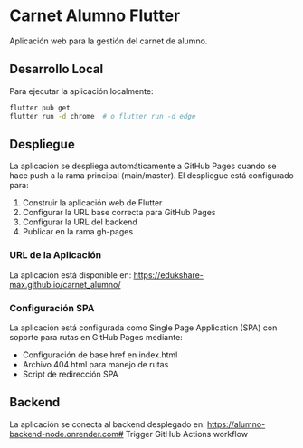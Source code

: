 # Carnet Alumno Flutter

Aplicación web para la gestión del carnet de alumno.

## Desarrollo Local

Para ejecutar la aplicación localmente:

```bash
flutter pub get
flutter run -d chrome  # o flutter run -d edge
```

## Despliegue

La aplicación se despliega automáticamente a GitHub Pages cuando se hace push a la rama principal (main/master). El despliegue está configurado para:

1. Construir la aplicación web de Flutter
2. Configurar la URL base correcta para GitHub Pages
3. Configurar la URL del backend
4. Publicar en la rama gh-pages

### URL de la Aplicación

La aplicación está disponible en: https://edukshare-max.github.io/carnet_alumno/

### Configuración SPA

La aplicación está configurada como Single Page Application (SPA) con soporte para rutas en GitHub Pages mediante:

- Configuración de base href en index.html
- Archivo 404.html para manejo de rutas
- Script de redirección SPA

## Backend

La aplicación se conecta al backend desplegado en:
https://alumno-backend-node.onrender.com#   T r i g g e r   G i t H u b   A c t i o n s   w o r k f l o w  
 